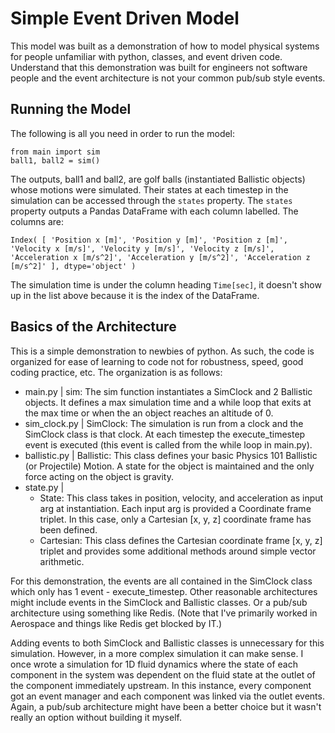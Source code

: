 # Simple Event Driven Model
This model was built as a demonstration of how to model physical systems for people unfamiliar with python, classes, 
and event driven code. Understand that this demonstration was built for engineers not software people and the event 
architecture is not your common pub/sub style events.

## Running the Model
The following is all you need in order to run the model:

    from main import sim
    ball1, ball2 = sim()

The outputs, ball1 and ball2, are golf balls (instantiated Ballistic objects) whose motions were simulated. Their states
at each timestep in the simulation can be accessed through the `states` property. The `states` property outputs a Pandas
DataFrame with each column labelled. The columns are:

   `Index(
      [
         'Position x [m]', 'Position y [m]', 'Position z [m]',
         'Velocity x [m/s]', 'Velocity y [m/s]', 'Velocity z [m/s]',
         'Acceleration x [m/s^2]', 'Acceleration y [m/s^2]', 'Acceleration z [m/s^2]'
      ],
      dtype='object'
   )`

The simulation time is under the column heading `Time[sec]`, it doesn't show up in the list above because it is the 
index of the DataFrame. 

## Basics of the Architecture
This is a simple demonstration to newbies of python. As such, the code is organized for ease of learning to code not
for robustness, speed, good coding practice, etc. The organization is as follows:
 - main.py | sim: The sim function instantiates a SimClock and 2 Ballistic objects. It defines a max simulation time and a while loop that exits at the max time or when the an object reaches an altitude of 0.
 - sim_clock.py | SimClock: The simulation is run from a clock and the SimClock class is that clock. At each timestep the execute_timestep event is executed (this event is called from the while loop in main.py).
 - ballistic.py | Ballistic: This class defines your basic Physics 101 Ballistic (or Projectile) Motion. A state for the object is maintained and the only force acting on the object is gravity.
 - state.py | 
   - State: This class takes in position, velocity, and acceleration as input arg at instantiation. Each input arg is provided a Coordinate frame triplet. In this case, only a Cartesian [x, y, z] coordinate frame has been defined.
   - Cartesian: This class defines the Cartesian coordinate frame [x, y, z] triplet and provides some additional methods around simple vector arithmetic.

For this demonstration, the events are all contained in the SimClock class which only has 1 event - execute_timestep.
Other reasonable architectures might include events in the SimClock and Ballistic classes. Or a pub/sub architecture 
using something like Redis. (Note that I've primarily worked in Aerospace and things like Redis get blocked by IT.)

Adding events to both SimClock and Ballistic classes is unnecessary for this simulation. However, in a more complex 
simulation it can make sense. I once wrote a simulation for 1D fluid dynamics where the state of each component in the 
system was dependent on the fluid state at the outlet of the component immediately upstream. In this instance, every 
component got an event manager and each component was linked via the outlet events. Again, a pub/sub architecture might
have been a better choice but it wasn't really an option without building it myself.
